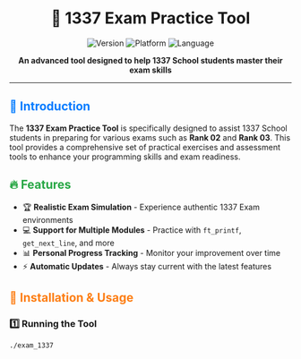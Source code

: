 <div align="center">
  
# 🚀 1337 Exam Practice Tool

<img src="https://img.shields.io/badge/Version-1.0.0-blue?style=for-the-badge" alt="Version"/>
<img src="https://img.shields.io/badge/Platform-Linux-orange?style=for-the-badge&logo=linux" alt="Platform"/>
<img src="https://img.shields.io/badge/Language-Bash-green?style=for-the-badge&logo=gnu-bash" alt="Language"/>

**An advanced tool designed to help 1337 School students master their exam skills**

</div>

---

## <span style="color:#007bff">📌 Introduction</span>

The **1337 Exam Practice Tool** is specifically designed to assist 1337 School students in preparing for various exams such as **Rank 02** and **Rank 03**. This tool provides a comprehensive set of practical exercises and assessment tools to enhance your programming skills and exam readiness.

## <span style="color:#28a745">🔥 Features</span>

- 🏆 **Realistic Exam Simulation** - Experience authentic 1337 Exam environments
- 💻 **Support for Multiple Modules** - Practice with `ft_printf`, `get_next_line`, and more
- 📊 **Personal Progress Tracking** - Monitor your improvement over time
- ⚡ **Automatic Updates** - Always stay current with the latest features

## <span style="color:#fd7e14">🚀 Installation & Usage</span>

### **1️⃣ Running the Tool**

```bash
./exam_1337
